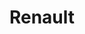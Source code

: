 ---
title: "Renault"
url: /ciudad-autonoma-de-buenos-aires/renault-avenida-corrientes/
shop: coche
---